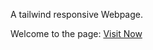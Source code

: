 A tailwind responsive Webpage.

Welcome to the page: [Visit Now](https://atikhasan16.github.io/legal-solution/)
